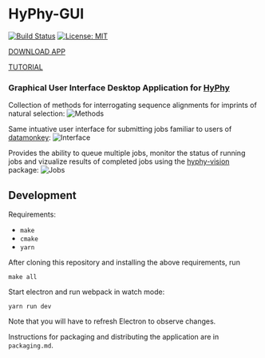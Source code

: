 # HyPhy-GUI

[![Build Status](https://travis-ci.org/veg/hyphy-gui.png?branch=master)](https://travis-ci.org/veg/hyphy-gui)
[![License: MIT](https://img.shields.io/badge/License-MIT-yellow.svg)](https://opensource.org/licenses/MIT)

[DOWNLOAD APP](https://github.com/veg/hyphy-gui/releases)

[TUTORIAL](http://hyphy.org/tutorials/current-release-tutorial_gui/)

### Graphical User Interface Desktop Application for [HyPhy](https://github.com/veg/hyphy)

Collection of methods for interrogating sequence alignments for imprints of natural selection:
![Methods](images/Methods.png)

Same intuative user interface for submitting jobs familiar to users of [datamonkey](datamonkey.org):
![Interface](images/Interface.png)

Provides the ability to queue multiple jobs, monitor the status of running jobs and vizualize results of completed jobs using the [hyphy-vision](https://github.com/veg/hyphy-vision) package:
![Jobs](images/Jobs.png)

## Development

Requirements:

- `make`
- `cmake`
- `yarn`

After cloning this repository and installing the above requirements, run

```
make all
```

Start electron and run webpack in watch mode:

```
yarn run dev
```

Note that you will have to refresh Electron to observe changes.

Instructions for packaging and distributing the application are in `packaging.md`.
